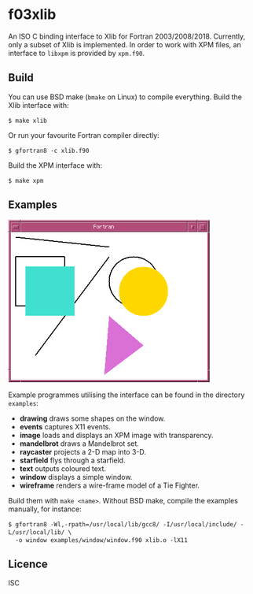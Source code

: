 # f03xlib
An ISO C binding interface to Xlib for Fortran 2003/2008/2018. Currently, only a
subset of Xlib is implemented. In order to work with XPM files, an interface to
`libxpm` is provided by `xpm.f90`.

## Build
You can use BSD make (`bmake` on Linux) to compile everything. Build the Xlib
interface with:
```
$ make xlib
```
Or run your favourite Fortran compiler directly:
```
$ gfortran8 -c xlib.f90
```

Build the XPM interface with:
```
$ make xpm
```

## Examples
![Screen Shot](screenshot.png)

Example programmes utilising the interface can be found in the directory `examples`:

* **drawing** draws some shapes on the window.
* **events** captures X11 events.
* **image** loads and displays an XPM image with transparency.
* **mandelbrot** draws a Mandelbrot set.
* **raycaster** projects a 2-D map into 3-D.
* **starfield** flys through a starfield.
* **text** outputs coloured text.
* **window** displays a simple window.
* **wireframe** renders a wire-frame model of a Tie Fighter.

Build them with `make <name>`. Without BSD make, compile the examples manually,
for instance:
```
$ gfortran8 -Wl,-rpath=/usr/local/lib/gcc8/ -I/usr/local/include/ -L/usr/local/lib/ \
  -o window examples/window/window.f90 xlib.o -lX11
```

## Licence
ISC
